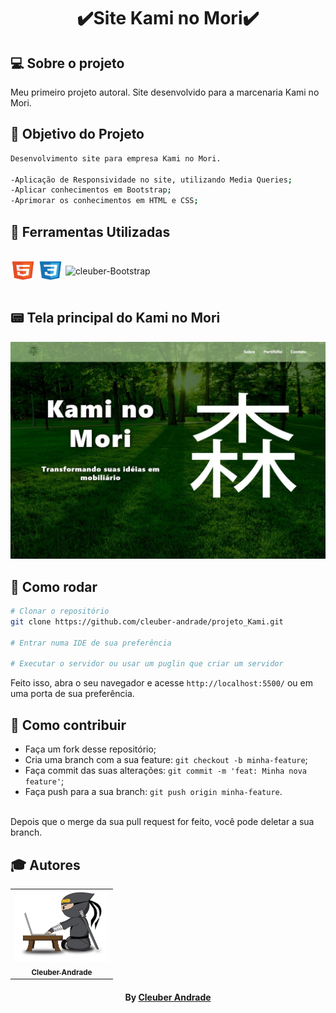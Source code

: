 <h1 align="center"> 
  ✔️Site Kami no Mori✔️
</h1>

## 💻 Sobre o projeto

Meu primeiro projeto autoral. Site desenvolvido para a marcenaria Kami no Mori.

## :dart: Objetivo do Projeto

```bash
Desenvolvimento site para empresa Kami no Mori.

-Aplicação de Responsividade no site, utilizando Media Queries;
-Aplicar conhecimentos em Bootstrap;
-Aprimorar os conhecimentos em HTML e CSS;

```
## :wrench: Ferramentas Utilizadas

<div style="display: inline_block"> <br>  
  <img align="center" alt="cleuber-HTML" height="30" width="40" src="https://raw.githubusercontent.com/devicons/devicon/master/icons/html5/html5-original.svg">
  <img align="center" alt="cleuber-CSS" height="30" width="40" src="https://raw.githubusercontent.com/devicons/devicon/master/icons/css3/css3-original.svg">
  <img align="center" alt="cleuber-Bootstrap" height="30" width="40" src= "https://cdn.jsdelivr.net/gh/devicons/devicon/icons/bootstrap/bootstrap-plain.svg">
</div> <br> 


## :pager: Tela principal do Kami no Mori 

 <img src="https://github.com/cleuber-andrade/projeto_Kami/blob/main/img/kami.jpg" alt="Tela Principal">

## 👷 Como rodar

```bash
# Clonar o repositório
git clone https://github.com/cleuber-andrade/projeto_Kami.git

# Entrar numa IDE de sua preferência 

# Executar o servidor ou usar um puglin que criar um servidor

```

Feito isso, abra o seu navegador e acesse `http://localhost:5500/`
ou em uma porta de sua preferência.

 ## 🤔 Como contribuir <br/>

- Faça um fork desse repositório; <br/>
- Cria uma branch com a sua feature: `git checkout -b minha-feature`;<br/>
- Faça commit das suas alterações: `git commit -m 'feat: Minha nova feature'`; <br/>
- Faça push para a sua branch: `git push origin minha-feature`.<br/>
<br/>
Depois que o merge da sua pull request for feito, você pode deletar a sua branch. <br/>


## :mortar_board: Autores

<table align="center">
    <tr>
        <td align="center">
            <a href="https://github.com/cleuber-andrade">
                <img src="https://raw.githubusercontent.com/cleuber-andrade/cleuber-andrade/main/ninja.png" width="150px;" alt="ninja" />
                <br />
                <sub><b>Cleuber Andrade</b></sub>
            </a>
        </td>    
    </tr>
</table>
<h4 align="center">
  By  <a href="https://www.linkedin.com/in/cleuber-andrade-b8955420b/" target="_blank"> Cleuber Andrade </a>
</h4>

